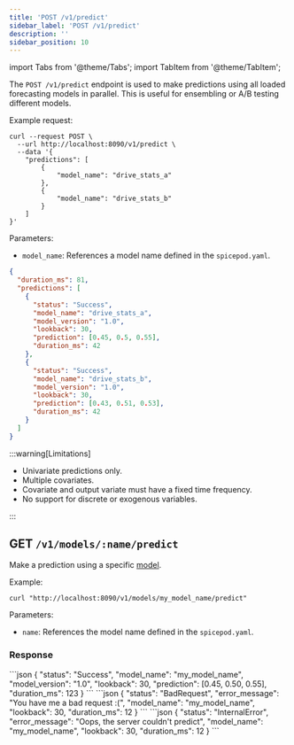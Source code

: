 ```yaml
---
title: 'POST /v1/predict'
sidebar_label: 'POST /v1/predict'
description: ''
sidebar_position: 10
---
```


import Tabs from '@theme/Tabs';
import TabItem from '@theme/TabItem';

The `POST /v1/predict` endpoint is used to make predictions using all loaded forecasting models in parallel. This is useful for ensembling or A/B testing different models.

Example request:

```shell
curl --request POST \
  --url http://localhost:8090/v1/predict \
  --data '{
    "predictions": [
        {
            "model_name": "drive_stats_a"
        },
        {
            "model_name": "drive_stats_b"
        }
    ]
}'
```

Parameters:

- `model_name`: References a model name defined in the `spicepod.yaml`.

```json
{
  "duration_ms": 81,
  "predictions": [
    {
      "status": "Success",
      "model_name": "drive_stats_a",
      "model_version": "1.0",
      "lookback": 30,
      "prediction": [0.45, 0.5, 0.55],
      "duration_ms": 42
    },
    {
      "status": "Success",
      "model_name": "drive_stats_b",
      "model_version": "1.0",
      "lookback": 30,
      "prediction": [0.43, 0.51, 0.53],
      "duration_ms": 42
    }
  ]
}
```

:::warning[Limitations]

- Univariate predictions only.
- Multiple covariates.
- Covariate and output variate must have a fixed time frequency.
- No support for discrete or exogenous variables.

:::

## GET `/v1/models/:name/predict`

Make a prediction using a specific [model](/components/models/index.md).

Example:

```shell
curl "http://localhost:8090/v1/models/my_model_name/predict"
```

Parameters:

- `name`: References the model name defined in the `spicepod.yaml`.

### Response

<Tabs>
  <TabItem value="Success" label="Success" default>
    ```json
    {
        "status": "Success",
        "model_name": "my_model_name",
        "model_version": "1.0",
        "lookback": 30,
        "prediction": [0.45, 0.50, 0.55],
        "duration_ms": 123
    }
    ```
  </TabItem>
  <TabItem value="Bad Request" label="Bad Request">
    ```json
    {
        "status": "BadRequest",
        "error_message": "You have me a bad request :(",
        "model_name": "my_model_name",
        "lookback": 30,
        "duration_ms": 12
    }
    ```
  </TabItem>
  <TabItem value="Internal Error" label="Internal Error">
    ```json
    {
        "status": "InternalError",
        "error_message": "Oops, the server couldn't predict",
        "model_name": "my_model_name",
        "lookback": 30,
        "duration_ms": 12
    }
    ```
  </TabItem>
</Tabs>
